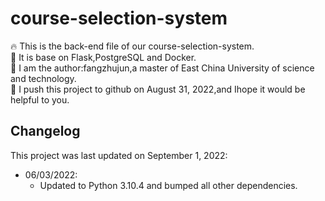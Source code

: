# course-selection-system
:fire: This is the back-end file of our course-selection-system.  
:baby_chick: It is base on Flask,PostgreSQL and Docker.  
:school: I am the author:fangzhujun,a master of East China University of science and technology.  
:gift_heart: I push this project to github on August 31, 2022,and Ihope it would be helpful to you.  
## Changelog
This project was last updated on September 1, 2022:  
- 06/03/2022:  
  - Updated to Python 3.10.4 and bumped all other dependencies.
